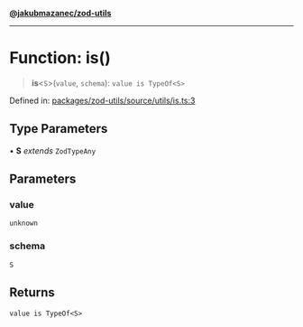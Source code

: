 [**@jakubmazanec/zod-utils**](../README.md)

---

# Function: is()

> **is**\<`S`\>(`value`, `schema`): `value is TypeOf<S>`

Defined in:
[packages/zod-utils/source/utils/is.ts:3](https://github.com/jakubmazanec/tools/blob/d8ee2855cc8c253cbcc5c4d49e7356ff8450cbde/packages/zod-utils/source/utils/is.ts#L3)

## Type Parameters

• **S** _extends_ `ZodTypeAny`

## Parameters

### value

`unknown`

### schema

`S`

## Returns

`value is TypeOf<S>`
